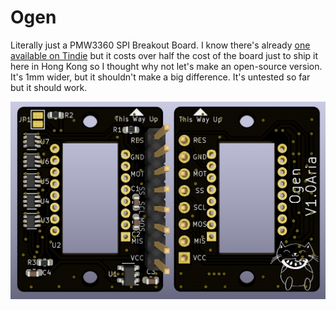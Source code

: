 # Ogen
Literally just a PMW3360 SPI Breakout Board. I know there's already [one available on Tindie](https://www.tindie.com/products/jkicklighter/pmw3360-motion-sensor/) but it costs over half the cost of the board just to ship it here in Hong Kong so I thought why not let's make an open-source version. It's 1mm wider, but it shouldn't make a big difference. It's untested so far but it should work.

 ![Ogen Front Render](Images/Render.png)